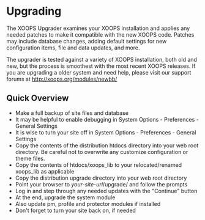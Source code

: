 # Upgrading

The XOOPS Upgrader examines your XOOPS installation and applies any needed
patches to make it compatible with the new XOOPS code. Patches may include
database changes, adding default settings for new configuration items,
file and data updates, and more.

The upgrader is tested against a variety of XOOPS installation, both old
and new, but the process is smoothest with the most recent XOOPS releases.
If you are upgrading a older system and need help, please visit our support
forums at http://xoops.org/modules/newbb/

## Quick Overview

 - Make a full backup of site files and database
 - It may be helpful to enable debugging in System Options - Preferences - General Settings
 - It is wise to turn your site off in System Options - Preferences - General Settings
 - Copy the contents of the distribution htdocs directory into your web root directory. Be careful not to overwrite any customize configuration or theme files.
 - Copy the contents of htdocs/xoops_lib to your relocated/renamed xoops_lib as applicable
 - Copy the distribution upgrade directory into your web root directory
 - Point your browser to *your-site-url*/upgrade/ and follow the prompts
 - Log in and step through any needed updates with the "Continue" button
 - At the end, upgrade the system module
 - Also update pm, profile and protector modules if installed
 - Don't forget to turn your site back on, if needed
